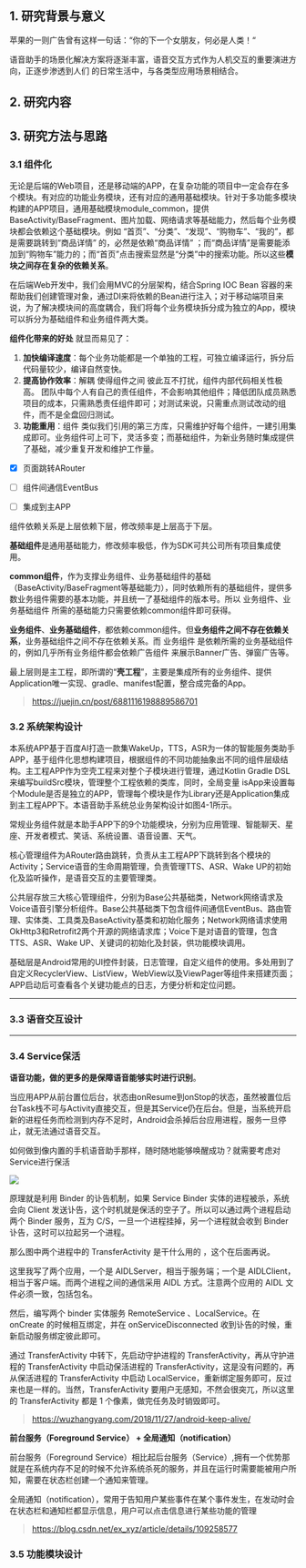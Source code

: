 ## 1. 研究背景与意义

苹果的一则广告曾有这样一句话：“你的下一个女朋友，何必是人类！“

语音助手的场景化解决方案将逐渐丰富，语音交互方式作为人机交互的重要演进方向，正逐步渗透到人们
的日常生活中，与各类型应用场景相结合。



## 2. 研究内容





## 3. 研究方法与思路

### 3.1 组件化

无论是后端的Web项目，还是移动端的APP，在复杂功能的项目中一定会存在多个模块。有对应的功能业务模块，还有对应的通用基础模块。针对于多功能多模块构建的APP项目，通用基础模块module_common，提供BaseActivity/BaseFragment、图片加载、网络请求等基础能力，然后每个业务模块都会依赖这个基础模块。例如 “首页”、“分类”、“发现”、“购物车”、“我的”，都是需要跳转到“商品详情” 的，必然是依赖“商品详情” ；而“商品详情”是需要能添加到“购物车”能力的；而“首页”点击搜索显然是“分类”中的搜索功能。所以这些**模块之间存在复杂的依赖关系**。

在后端Web开发中，我们会用MVC的分层架构，结合Spring IOC Bean 容器的来帮助我们创建管理对象，通过DI来将依赖的Bean进行注入；对于移动端项目来说，为了解决模块间的高度耦合，我们将每个业务模块拆分成为独立的App，模块可以拆分为基础组件和业务组件两大类。

**组件化带来的好处** 就显而易见了：

1. **加快编译速度**：每个业务功能都是一个单独的工程，可独立编译运行，拆分后代码量较少，编译自然变快。
2. **提高协作效率**：解耦 使得组件之间 彼此互不打扰，组件内部代码相关性极高。 团队中每个人有自己的责任组件，不会影响其他组件；降低团队成员熟悉项目的成本，只需熟悉责任组件即可；对测试来说，只需重点测试改动的组件，而不是全盘回归测试。
3. **功能重用**：组件 类似我们引用的第三方库，只需维护好每个组件，一建引用集成即可。业务组件可上可下，灵活多变；而基础组件，为新业务随时集成提供了基础，减少重复开发和维护工作量。

- [x] 页面跳转ARouter
- [ ] 组件间通信EventBus
- [ ] 集成到主APP



组件依赖关系是上层依赖下层，修改频率是上层高于下层。

**基础组件**是通用基础能力，修改频率极低，作为SDK可共公司所有项目集成使用。

**common组件**，作为支撑业务组件、业务基础组件的基础（BaseActivity/BaseFragment等基础能力），同时依赖所有的基础组件，提供多数业务组件需要的基本功能，并且统一了基础组件的版本号。所以 业务组件、业务基础组件 所需的基础能力只需要依赖common组件即可获得。

**业务组件**、**业务基础组件**，都依赖common组件。但**业务组件之间不存在依赖关系**，业务基础组件之间不存在依赖关系。而 业务组件 是依赖所需的业务基础组件的，例如几乎所有业务组件都会依赖广告组件 来展示Banner广告、弹窗广告等。

最上层则是主工程，即所谓的“**壳工程**”，主要是集成所有的业务组件、提供Application唯一实现、gradle、manifest配置，整合成完备的App。

> https://juejin.cn/post/6881116198889586701

### 3.2 系统架构设计

本系统APP基于百度AI打造一款集WakeUp，TTS，ASR为一体的智能服务类助手APP，基于组件化思想构建项目，根据组件的不同功能抽象出不同的组件层级结构。主工程APP作为空壳工程来对整个子模块进行管理，通过Kotlin Gradle DSL来编写buildSrc模块，管理整个工程依赖的类库，同时，全局变量 isApp来设置每个Module是否是独立的APP，管理每个模块是作为Library还是Application集成到主工程APP下。本语音助手系统总业务架构设计如图4-1所示。

常规业务组件就是本助手APP下的9个功能模块，分别为应用管理、智能聊天、星座、开发者模式、笑话、系统设置、语音设置、天气。

 核心管理组件为ARouter路由跳转，负责从主工程APP下跳转到各个模块的Activity；Service语音的生命周期管理，负责管理TTS、ASR、Wake UP的初始化及监听操作，是语音交互的主要管理类。

公共层存放三大核心管理组件，分别为Base公共基础类，Network网络请求及Voice语音引擎分析组件。Base公共基础类下包含组件间通信EventBus、路由管理、实体类、工具类及BaseActivity基类和初始化服务；Network网络请求使用OkHttp3和Retrofit2两个开源的网络请求库；Voice下是对语音的管理，包含TTS、ASR、Wake UP、关键词的初始化及封装，供功能模块调用。

基础层是Android常用的UI控件封装，日志管理，自定义组件的使用。多处用到了自定义RecyclerView、ListView，WebView以及ViewPager等组件来搭建页面；APP启动后可查看各个关键功能点的日志，方便分析和定位问题。



-------------

### 3.3 语音交互设计





---------------

### 3.4 Service保活

**语音功能，做的更多的是保障语音能够实时进行识别**。

当应用APP从前台置位后台，状态由onResume到onStop的状态，虽然被置位后台Task栈不可与Activity直接交互，但是其Service仍在后台。但是，当系统开启新的进程任务而检测到内存不足时，Android会杀掉后台应用进程，服务一旦停止，就无法通过语音交互。

如何做到像内置的手机语音助手那样，随时随地能够唤醒成功？就需要考虑对Service进行保活

![](https://iqqcode-blog.oss-cn-beijing.aliyuncs.com/img-2021-befo/20210606073457.png)

原理就是利用 Binder 的讣告机制，如果 Service Binder 实体的进程被杀，系统会向 Client 发送讣告，这个时机就是保活的空子了。所以可以通过两个进程启动两个 Binder 服务，互为 C/S，一旦一个进程挂掉，另一个进程就会收到 Binder 讣告，这时可以拉起另一个进程。

那么图中两个进程中的 TransferActivity 是干什么用的 ，这个在后面再说。

这里我写了两个应用，一个是 AIDLServer，相当于服务端；一个是 AIDLClient，相当于客户端。而两个进程之间的通信采用 AIDL 方式。注意两个应用的 AIDL 文件必须一致，包括包名。

然后，编写两个 binder 实体服务 RemoteService 、LocalService。在 onCreate 的时候相互绑定，并在 onServiceDisconnected 收到讣告的时候，重新启动服务绑定彼此即可。

通过 TransferActivity 中转下，先启动守护进程的 TransferActivity，再从守护进程的 TransferActivity 中启动保活进程的 TransferActivity，这是没有问题的，再从保活进程的 TransferActivity 中启动 LocalService，重新绑定服务即可，反过来也是一样的。当然，TransferActivity 要用户无感知，不然会很突兀，所以这里的 TransferActivity 都是 1 个像素，做完任务及时销毁即可。

> https://wuzhangyang.com/2018/11/27/android-keep-alive/

**前台服务（Foreground Service） +  全局通知（notification）**

前台服务（Foreground Service）相比起后台服务（Service）,拥有一个优势那就是在系统内存不足的时候不允许系统杀死的服务，并且在运行时需要能被用户所知，需要在状态栏创建一个通知来管理。

全局通知（notification），常用于告知用户某些事件在某个事件发生，在发动时会在状态栏和通知栏都显示信息，用户可以点击信息进行某些功能的管理

> https://blog.csdn.net/ex_xyz/article/details/109258577

### 3.5 功能模块设计

